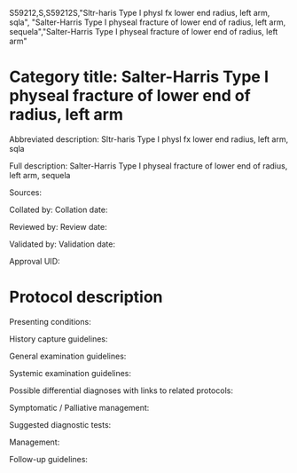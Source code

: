 S59212,S,S59212S,"Sltr-haris Type I physl fx lower end radius, left arm, sqla", "Salter-Harris Type I physeal fracture of lower end of radius, left arm, sequela","Salter-Harris Type I physeal fracture of lower end of radius, left arm"
# Category title: Salter-Harris Type I physeal fracture of lower end of radius, left arm

Abbreviated description: Sltr-haris Type I physl fx lower end radius, left arm, sqla

Full description: Salter-Harris Type I physeal fracture of lower end of radius, left arm, sequela

Sources:

Collated by:
Collation date:

Reviewed by:
Review date:

Validated by:
Validation date:

Approval UID:

# Protocol description

Presenting conditions:

History capture guidelines:

General examination guidelines:

Systemic examination guidelines:

Possible differential diagnoses with links to related protocols:

Symptomatic / Palliative management:

Suggested diagnostic tests:

Management:

Follow-up guidelines:
